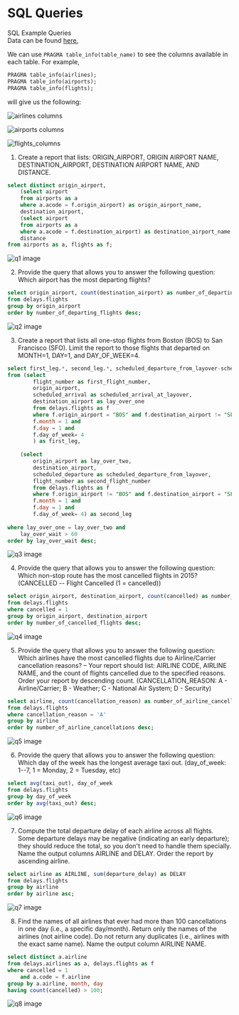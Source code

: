 # SQL Queries
SQL Example Queries  
Data can be found [here.](https://www.kaggle.com/usdot/flight-delays#flights.csv)  

We can use `PRAGMA table_info(table_name)` to see the columns available in each table. For example,  
```SQL
PRAGMA table_info(airlines);
PRAGMA table_info(airports);
PRAGMA table_info(flights);
```  
will give us the following:  

![airlines columns](https://github.com/rjweis/sql-queries/blob/master/airlines_columns.PNG)

![airports columns](https://github.com/rjweis/sql-queries/blob/master/airports_columns.PNG)

![flights_columns](https://github.com/rjweis/sql-queries/blob/master/flights_columns.PNG)  

1. Create a report that lists: ORIGIN_AIRPORT, ORIGIN AIRPORT NAME, DESTINATION_AIRPORT, DESTINATION AIRPORT NAME, AND DISTANCE.  
```SQL
select distinct origin_airport, 
    (select airport
    from airports as a
    where a.acode = f.origin_airport) as origin_airport_name,
    destination_airport, 
    (select airport
    from airports as a
    where a.acode = f.destination_airport) as destination_airport_name,
    distance
from airports as a, flights as f;
```  
![q1 image](https://github.com/rjweis/sql-queries/blob/master/q1.PNG)

2. Provide the query that allows you to answer the following question:  Which airport has the most departing flights?  
```SQL
select origin_airport, count(destination_airport) as number_of_departing_flights
from delays.flights
group by origin_airport
order by number_of_departing_flights desc;
```  
![q2 image](https://github.com/rjweis/sql-queries/blob/master/q2.PNG)

3. Create a report that lists all one-stop flights from Boston (BOS) to San Francisco (SFO). Limit the report to those flights that departed on MONTH=1, DAY=1, and DAY_OF_WEEK=4.  
```SQL
select first_leg.*, second_leg.*, scheduled_departure_from_layover-scheduled_arrival_at_layover as lay_over_wait
from (select 
        flight_number as first_flight_number, 
        origin_airport, 
        scheduled_arrival as scheduled_arrival_at_layover, 
        destination_airport as lay_over_one
        from delays.flights as f
        where f.origin_airport = "BOS" and f.destination_airport != "SFO" and
        f.month = 1 and
        f.day = 1 and 
        f.day_of_week= 4
        ) as first_leg,
        
    (select 
        origin_airport as lay_over_two, 
        destination_airport, 
        scheduled_departure as scheduled_departure_from_layover, 
        flight_number as second_flight_number
        from delays.flights as f
        where f.origin_airport != "BOS" and f.destination_airport = "SFO" and
        f.month = 1 and
        f.day = 1 and 
        f.day_of_week= 4) as second_leg
        
where lay_over_one = lay_over_two and 
    lay_over_wait > 60
order by lay_over_wait desc; 
```  
![q3 image](https://github.com/rjweis/sql-queries/blob/master/q3.PNG)

4. Provide the query that allows you to answer the following question:  Which non-stop route has the most cancelled flights in 2015? (CANCELLED -- Flight Cancelled (1 = cancelled))  
```SQL
select origin_airport, destination_airport, count(cancelled) as number_of_cancelled_flights
from delays.flights
where cancelled = 1
group by origin_airport, destination_airport
order by number_of_cancelled_flights desc;
```  
![q4 image](https://github.com/rjweis/sql-queries/blob/master/q4.PNG)

5. Provide the query that allows you to answer the following question:  Which airlines have the most cancelled flights due to Airline/Carrier cancellation reasons? – Your report should list: AIRLINE CODE, AIRLINE NAME, and the count of flights cancelled due to the specified reasons. Order your report by descending count. (CANCELLATION_REASON: A - Airline/Carrier; B - Weather; C - National Air System; D - Security)  
```SQL
select airline, count(cancellation_reason) as number_of_airline_cancellations
from delays.flights
where cancellation_reason = 'A'
group by airline
order by number_of_airline_cancellations desc;
```  
![q5 image](https://github.com/rjweis/sql-queries/blob/master/q5.PNG)

6. Provide the query that allows you to answer the following question: Which day of the week has the longest average taxi out. (day_of_week: 1--7, 1 = Monday, 2 = Tuesday, etc)  
```SQL
select avg(taxi_out), day_of_week
from delays.flights
group by day_of_week
order by avg(taxi_out) desc;
```  
![q6 image](https://github.com/rjweis/sql-queries/blob/master/q6.PNG)

7. Compute the total departure delay of each airline across all flights. Some departure delays may be negative (indicating an early departure); they should reduce the total, so you don't need to handle them specially. Name the output columns AIRLINE and DELAY. Order the report by ascending airline.  
```SQL
select airline as AIRLINE, sum(departure_delay) as DELAY
from delays.flights
group by airline
order by airline asc;
```  
![q7 image](https://github.com/rjweis/sql-queries/blob/master/q7.PNG)

8. Find the names of all airlines that ever had more than 100 cancellations in one day (i.e., a specific day/month). Return only the names of the airlines (not airline code). Do not return any duplicates (i.e., airlines with the exact same name). Name the output column AIRLINE NAME.  
```SQL
select distinct a.airline
from delays.airlines as a, delays.flights as f 
where cancelled = 1
    and a.code = f.airline
group by a.airline, month, day
having count(cancelled) > 100;
```  
![q8 image](https://github.com/rjweis/sql-queries/blob/master/q8.PNG)

